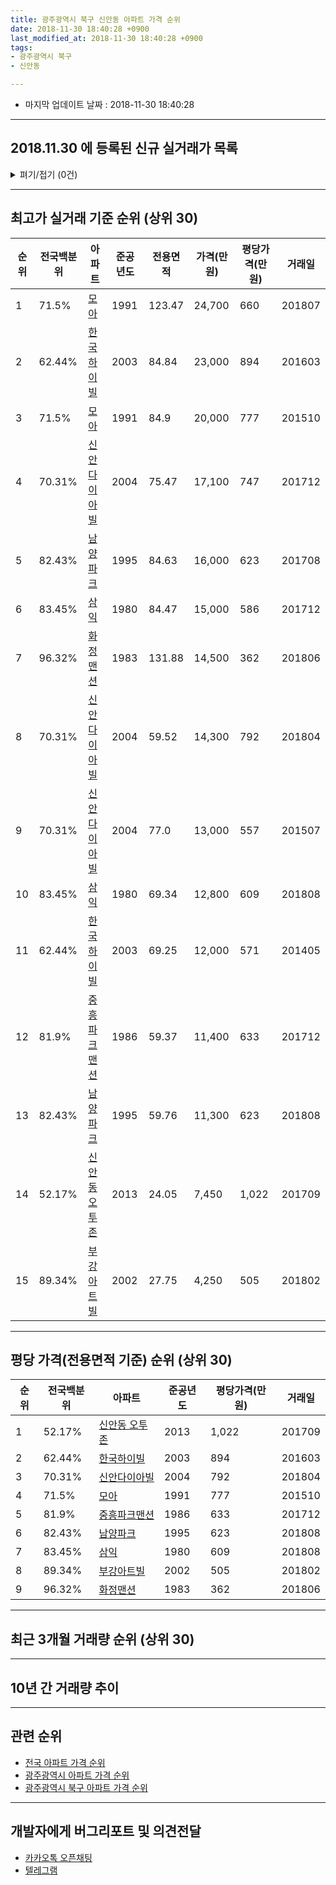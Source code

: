 ```yaml
---
title: 광주광역시 북구 신안동 아파트 가격 순위
date: 2018-11-30 18:40:28 +0900
last_modified_at: 2018-11-30 18:40:28 +0900
tags:
- 광주광역시 북구
- 신안동

---
```


* 마지막 업데이트 날짜 : 2018-11-30 18:40:28

---

## 2018.11.30 에 등록된 신규 실거래가 목록

<details>
<summary>펴기/접기 (0건)</summary>
<div markdown="1">

|아파트|전국백분위|준공년도|전용면적|가격(만원)|평당가격(만원)|거래일|
|---|---|---|---|---|---|---|
|없음|||||||


</div>
</details>

---

## 최고가 실거래 기준 순위 (상위 30)


|순위|전국백분위|아파트|준공년도|전용면적|가격(만원)|평당가격(만원)|거래일|
|---|---|---|---|---|---|---|---|
|1|71.5%|[모아](https://search.naver.com/search.naver?query=%EA%B4%91%EC%A3%BC%EA%B4%91%EC%97%AD%EC%8B%9C+%EB%B6%81%EA%B5%AC+%EC%8B%A0%EC%95%88%EB%8F%99+%EB%AA%A8%EC%95%84)|1991|123.47|24,700|660|201807|
|2|62.44%|[한국하이빌](https://search.naver.com/search.naver?query=%EA%B4%91%EC%A3%BC%EA%B4%91%EC%97%AD%EC%8B%9C+%EB%B6%81%EA%B5%AC+%EC%8B%A0%EC%95%88%EB%8F%99+%ED%95%9C%EA%B5%AD%ED%95%98%EC%9D%B4%EB%B9%8C)|2003|84.84|23,000|894|201603|
|3|71.5%|[모아](https://search.naver.com/search.naver?query=%EA%B4%91%EC%A3%BC%EA%B4%91%EC%97%AD%EC%8B%9C+%EB%B6%81%EA%B5%AC+%EC%8B%A0%EC%95%88%EB%8F%99+%EB%AA%A8%EC%95%84)|1991|84.9|20,000|777|201510|
|4|70.31%|[신안다이아빌](https://search.naver.com/search.naver?query=%EA%B4%91%EC%A3%BC%EA%B4%91%EC%97%AD%EC%8B%9C+%EB%B6%81%EA%B5%AC+%EC%8B%A0%EC%95%88%EB%8F%99+%EC%8B%A0%EC%95%88%EB%8B%A4%EC%9D%B4%EC%95%84%EB%B9%8C)|2004|75.47|17,100|747|201712|
|5|82.43%|[남양파크](https://search.naver.com/search.naver?query=%EA%B4%91%EC%A3%BC%EA%B4%91%EC%97%AD%EC%8B%9C+%EB%B6%81%EA%B5%AC+%EC%8B%A0%EC%95%88%EB%8F%99+%EB%82%A8%EC%96%91%ED%8C%8C%ED%81%AC)|1995|84.63|16,000|623|201708|
|6|83.45%|[삼익](https://search.naver.com/search.naver?query=%EA%B4%91%EC%A3%BC%EA%B4%91%EC%97%AD%EC%8B%9C+%EB%B6%81%EA%B5%AC+%EC%8B%A0%EC%95%88%EB%8F%99+%EC%82%BC%EC%9D%B5)|1980|84.47|15,000|586|201712|
|7|96.32%|[화정맨션](https://search.naver.com/search.naver?query=%EA%B4%91%EC%A3%BC%EA%B4%91%EC%97%AD%EC%8B%9C+%EB%B6%81%EA%B5%AC+%EC%8B%A0%EC%95%88%EB%8F%99+%ED%99%94%EC%A0%95%EB%A7%A8%EC%85%98)|1983|131.88|14,500|362|201806|
|8|70.31%|[신안다이아빌](https://search.naver.com/search.naver?query=%EA%B4%91%EC%A3%BC%EA%B4%91%EC%97%AD%EC%8B%9C+%EB%B6%81%EA%B5%AC+%EC%8B%A0%EC%95%88%EB%8F%99+%EC%8B%A0%EC%95%88%EB%8B%A4%EC%9D%B4%EC%95%84%EB%B9%8C)|2004|59.52|14,300|792|201804|
|9|70.31%|[신안다이아빌](https://search.naver.com/search.naver?query=%EA%B4%91%EC%A3%BC%EA%B4%91%EC%97%AD%EC%8B%9C+%EB%B6%81%EA%B5%AC+%EC%8B%A0%EC%95%88%EB%8F%99+%EC%8B%A0%EC%95%88%EB%8B%A4%EC%9D%B4%EC%95%84%EB%B9%8C)|2004|77.0|13,000|557|201507|
|10|83.45%|[삼익](https://search.naver.com/search.naver?query=%EA%B4%91%EC%A3%BC%EA%B4%91%EC%97%AD%EC%8B%9C+%EB%B6%81%EA%B5%AC+%EC%8B%A0%EC%95%88%EB%8F%99+%EC%82%BC%EC%9D%B5)|1980|69.34|12,800|609|201808|
|11|62.44%|[한국하이빌](https://search.naver.com/search.naver?query=%EA%B4%91%EC%A3%BC%EA%B4%91%EC%97%AD%EC%8B%9C+%EB%B6%81%EA%B5%AC+%EC%8B%A0%EC%95%88%EB%8F%99+%ED%95%9C%EA%B5%AD%ED%95%98%EC%9D%B4%EB%B9%8C)|2003|69.25|12,000|571|201405|
|12|81.9%|[중흥파크맨션](https://search.naver.com/search.naver?query=%EA%B4%91%EC%A3%BC%EA%B4%91%EC%97%AD%EC%8B%9C+%EB%B6%81%EA%B5%AC+%EC%8B%A0%EC%95%88%EB%8F%99+%EC%A4%91%ED%9D%A5%ED%8C%8C%ED%81%AC%EB%A7%A8%EC%85%98)|1986|59.37|11,400|633|201712|
|13|82.43%|[남양파크](https://search.naver.com/search.naver?query=%EA%B4%91%EC%A3%BC%EA%B4%91%EC%97%AD%EC%8B%9C+%EB%B6%81%EA%B5%AC+%EC%8B%A0%EC%95%88%EB%8F%99+%EB%82%A8%EC%96%91%ED%8C%8C%ED%81%AC)|1995|59.76|11,300|623|201808|
|14|52.17%|[신안동 오투존](https://search.naver.com/search.naver?query=%EA%B4%91%EC%A3%BC%EA%B4%91%EC%97%AD%EC%8B%9C+%EB%B6%81%EA%B5%AC+%EC%8B%A0%EC%95%88%EB%8F%99+%EC%8B%A0%EC%95%88%EB%8F%99+%EC%98%A4%ED%88%AC%EC%A1%B4)|2013|24.05|7,450|1,022|201709|
|15|89.34%|[부강아트빌](https://search.naver.com/search.naver?query=%EA%B4%91%EC%A3%BC%EA%B4%91%EC%97%AD%EC%8B%9C+%EB%B6%81%EA%B5%AC+%EC%8B%A0%EC%95%88%EB%8F%99+%EB%B6%80%EA%B0%95%EC%95%84%ED%8A%B8%EB%B9%8C)|2002|27.75|4,250|505|201802|


---

## 평당 가격(전용면적 기준) 순위 (상위 30)


|순위|전국백분위|아파트|준공년도|평당가격(만원)|거래일|
|---|---|---|---|---|---|
|1|52.17%|[신안동 오투존](https://search.naver.com/search.naver?query=%EA%B4%91%EC%A3%BC%EA%B4%91%EC%97%AD%EC%8B%9C+%EB%B6%81%EA%B5%AC+%EC%8B%A0%EC%95%88%EB%8F%99+%EC%8B%A0%EC%95%88%EB%8F%99+%EC%98%A4%ED%88%AC%EC%A1%B4)|2013|1,022|201709|
|2|62.44%|[한국하이빌](https://search.naver.com/search.naver?query=%EA%B4%91%EC%A3%BC%EA%B4%91%EC%97%AD%EC%8B%9C+%EB%B6%81%EA%B5%AC+%EC%8B%A0%EC%95%88%EB%8F%99+%ED%95%9C%EA%B5%AD%ED%95%98%EC%9D%B4%EB%B9%8C)|2003|894|201603|
|3|70.31%|[신안다이아빌](https://search.naver.com/search.naver?query=%EA%B4%91%EC%A3%BC%EA%B4%91%EC%97%AD%EC%8B%9C+%EB%B6%81%EA%B5%AC+%EC%8B%A0%EC%95%88%EB%8F%99+%EC%8B%A0%EC%95%88%EB%8B%A4%EC%9D%B4%EC%95%84%EB%B9%8C)|2004|792|201804|
|4|71.5%|[모아](https://search.naver.com/search.naver?query=%EA%B4%91%EC%A3%BC%EA%B4%91%EC%97%AD%EC%8B%9C+%EB%B6%81%EA%B5%AC+%EC%8B%A0%EC%95%88%EB%8F%99+%EB%AA%A8%EC%95%84)|1991|777|201510|
|5|81.9%|[중흥파크맨션](https://search.naver.com/search.naver?query=%EA%B4%91%EC%A3%BC%EA%B4%91%EC%97%AD%EC%8B%9C+%EB%B6%81%EA%B5%AC+%EC%8B%A0%EC%95%88%EB%8F%99+%EC%A4%91%ED%9D%A5%ED%8C%8C%ED%81%AC%EB%A7%A8%EC%85%98)|1986|633|201712|
|6|82.43%|[남양파크](https://search.naver.com/search.naver?query=%EA%B4%91%EC%A3%BC%EA%B4%91%EC%97%AD%EC%8B%9C+%EB%B6%81%EA%B5%AC+%EC%8B%A0%EC%95%88%EB%8F%99+%EB%82%A8%EC%96%91%ED%8C%8C%ED%81%AC)|1995|623|201808|
|7|83.45%|[삼익](https://search.naver.com/search.naver?query=%EA%B4%91%EC%A3%BC%EA%B4%91%EC%97%AD%EC%8B%9C+%EB%B6%81%EA%B5%AC+%EC%8B%A0%EC%95%88%EB%8F%99+%EC%82%BC%EC%9D%B5)|1980|609|201808|
|8|89.34%|[부강아트빌](https://search.naver.com/search.naver?query=%EA%B4%91%EC%A3%BC%EA%B4%91%EC%97%AD%EC%8B%9C+%EB%B6%81%EA%B5%AC+%EC%8B%A0%EC%95%88%EB%8F%99+%EB%B6%80%EA%B0%95%EC%95%84%ED%8A%B8%EB%B9%8C)|2002|505|201802|
|9|96.32%|[화정맨션](https://search.naver.com/search.naver?query=%EA%B4%91%EC%A3%BC%EA%B4%91%EC%97%AD%EC%8B%9C+%EB%B6%81%EA%B5%AC+%EC%8B%A0%EC%95%88%EB%8F%99+%ED%99%94%EC%A0%95%EB%A7%A8%EC%85%98)|1983|362|201806|


---

## 최근 3개월 거래량 순위 (상위 30)


<div style="width:100%;">
    <canvas id="deal_count_ranking" height="250"></canvas>
</div>


<script>
new Chart(document.getElementById("deal_count_ranking"), {
    type: 'horizontalBar',
    data: {
        labels: ['한국하이빌', '신안다이아빌', '중흥파크맨션', '신안동 오투존', '삼익', '부강아트빌', '남양파크'],
        datasets: [{
            label: '실거래 수',
            data: [6, 2, 2, 2, 1, 1, 1],
            borderColor: "rgba(255, 0, 128, 1)",
            backgroundColor: "rgba(255, 0, 128, 0.5)",
            fill: false,
        }]
    },
    options: {
        responsive: true,
        title: {
            display: true,
            text: '최근 3개월 거래량 순위'
        },
        tooltips: {
            mode: 'index',
            intersect: false,
            callbacks: {
                title: function(tooltipItems, data) {
                    return "실거래 수:";
                },
                label: function(tooltipItem, data) {
                    return data.labels[tooltipItem.index] + ": " + tooltipItem.xLabel;
                }
            }
        },
        hover: {
            mode: 'nearest',
            intersect: true
        },
        scales: {
            xAxes: [{
                display: true,
                scaleLabel: {
                    display: true,
                    labelString: '실거래 수'
                },
                ticks: {
                    suggestedMin: 0,
                }
            }],
            yAxes: [{
                display: true,
                ticks: {
                    autoSkip: false,
                    callback: function(value, index, values) {
                        if (value.length > 15)
                            return value.substr(0, 13) + "...";
                        else
                            return value;
                    }
                },
                scaleLabel: {
                    display: false,
                }
            }]
        }
    }
});

</script>


---

## 10년 간 거래량 추이


<div style="width:100%;">
    <canvas id="deal_progress" height="250"></canvas>
</div>

<script>
new Chart(document.getElementById("deal_progress"), {
    type: 'line',
    data: {
        labels: ['200811','200812','200901','200902','200903','200904','200905','200906','200907','200908','200909','200910','200911','200912','201001','201002','201003','201004','201005','201006','201007','201008','201009','201010','201011','201012','201101','201102','201103','201104','201105','201106','201107','201108','201109','201110','201111','201112','201201','201202','201203','201204','201205','201206','201207','201208','201209','201210','201211','201212','201301','201302','201303','201304','201305','201306','201307','201308','201309','201310','201311','201312','201401','201402','201403','201404','201405','201406','201407','201408','201409','201410','201411','201412','201501','201502','201503','201504','201505','201506','201507','201508','201509','201510','201511','201512','201601','201602','201603','201604','201605','201606','201607','201608','201609','201610','201611','201612','201701','201702','201703','201704','201705','201706','201707','201708','201709','201710','201711','201712','201801','201802','201803','201804','201805','201806','201807','201808','201809','201810','201811'],
        datasets: [{
            label: '실거래 수',
            pointRadius: 1,
            data: [1, 8, 4, 9, 6, 12, 3, 3, 10, 6, 5, 13, 8, 5, 3, 11, 6, 11, 6, 3, 5, 8, 6, 7, 11, 7, 7, 17, 9, 7, 7, 5, 4, 6, 6, 4, 10, 7, 2, 4, 5, 6, 8, 2, 7, 2, 6, 4, 9, 4, 7, 3, 9, 6, 8, 8, 6, 6, 5, 10, 12, 7, 9, 9, 10, 9, 10, 8, 11, 7, 5, 4, 7, 4, 11, 11, 10, 11, 8, 6, 6, 7, 7, 7, 6, 5, 9, 3, 7, 3, 4, 6, 6, 7, 4, 6, 6, 3, 2, 10, 6, 5, 3, 4, 7, 4, 9, 2, 4, 8, 7, 9, 7, 3, 6, 8, 6, 10, 5, 8, 2],
            borderColor: "rgba(255, 201, 14, 1)",
            backgroundColor: "rgba(255, 201, 14, 0.5)",
            fill: true,
        }]
    },
    options: {
        responsive: true,
        title: {
            display: true,
            text: '10년간 거래량 추이'
        },
        tooltips: {
            mode: 'index',
            intersect: false,
        },
        hover: {
            mode: 'nearest',
            intersect: true
        },
        scales: {
            xAxes: [{
                display: true,
                scaleLabel: {
                    display: true,
                    labelString: '년/월'
                }
            }],
            yAxes: [{
                display: true,
                ticks: {
                    suggestedMin: 0,
                },
                scaleLabel: {
                    display: true,
                    labelString: '실거래 수'
                }
            }]
        }
    }
});

</script>


---

## 관련 순위

- [전국 아파트 가격 순위](https://inasie.github.io/apt-ranking/전국)
- [광주광역시 아파트 가격 순위](https://inasie.github.io/apt-ranking/광주광역시)
- [광주광역시 북구 아파트 가격 순위](https://inasie.github.io/apt-ranking/광주광역시-북구)


---

## 개발자에게 버그리포트 및 의견전달

- [카카오톡 오픈채팅](https://open.kakao.com/o/gLJUAP4)
- [텔레그램](https://t.me/inasie)

